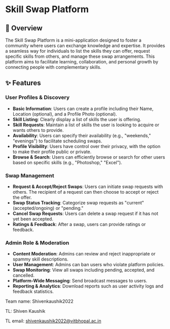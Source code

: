 # Skill Swap Platform

## 🌟 Overview
The Skill Swap Platform is a mini-application designed to foster a community where users can exchange knowledge and expertise. It provides a seamless way for individuals to list the skills they can offer, request specific skills from others, and manage these swap arrangements. This platform aims to facilitate learning, collaboration, and personal growth by connecting people with complementary skills.

## ✨ Features

### User Profiles & Discovery
- **Basic Information**: Users can create a profile including their Name, Location (optional), and a Profile Photo (optional).
- **Skill Listing**: Clearly display a list of skills the user is offering.
- **Skill Requests**: Maintain a list of skills the user is looking to acquire or wants others to provide.
- **Availability**: Users can specify their availability (e.g., "weekends," "evenings") to facilitate scheduling swaps.
- **Profile Visibility**: Users have control over their privacy, with the option to make their profile public or private.
- **Browse & Search**: Users can efficiently browse or search for other users based on specific skills (e.g., "Photoshop," "Excel").

### Swap Management
- **Request & Accept/Reject Swaps**: Users can initiate swap requests with others. The recipient of a request can then choose to accept or reject the offer.
- **Swap Status Tracking**: Categorize swap requests as "current" (accepted/ongoing) or "pending."
- **Cancel Swap Requests**: Users can delete a swap request if it has not yet been accepted.
- **Ratings & Feedback**: After a swap, users can provide ratings or feedback.

### Admin Role & Moderation
- **Content Moderation**: Admins can review and reject inappropriate or spammy skill descriptions.
- **User Management**: Admins can ban users who violate platform policies.
- **Swap Monitoring**: View all swaps including pending, accepted, and cancelled.
- **Platform-Wide Messaging**: Send broadcast messages to users.
- **Reporting & Analytics**: Download reports such as user activity logs and feedback statistics.

Team name: Shivenkaushik2022 

TL: Shiven Kaushik

TL email: shivenkaushik2022@vitbhopal.ac.in

